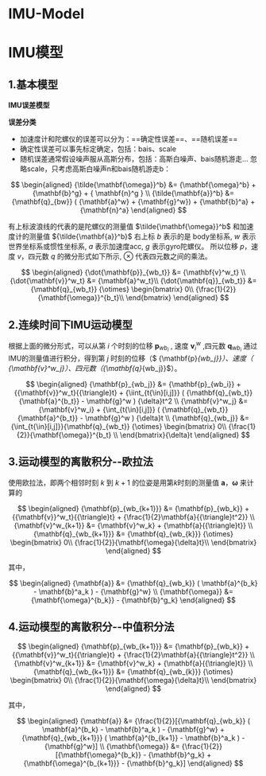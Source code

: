 # IMU-Model

# IMU模型

## 1.基本模型

**IMU误差模型**

**误差分类**
- 加速度计和陀螺仪的误差可以分为：==确定性误差==、==随机误差==
- 确定性误差可以事先标定确定，包括：bais、scale
- 随机误差通常假设噪声服从高斯分布，包括：高斯白噪声、bais随机游走...
忽略scale，只考虑高斯白噪声n和bais随机游走b：

$$
\begin{aligned}
    {\tilde{\mathbf{\omega}}^b} &= {\mathbf{\omega}^b} + {\mathbf{b}^g} + { \mathbf{n}^g } \\
    {\tilde{\mathbf{a}}^b} &= {\mathbf{q}_{bw}} ( {\mathbf{a}^w} + {\mathbf{g}^w}) + {\mathbf{b}^a} + {\mathbf{n}^a}
\end{aligned}
$$

有上标波浪线的代表的是陀螺仪的测量值 $\tilde{\mathbf{\omega}}^b$ 和加速度计的测量值 ${\tilde{\mathbf{a}}^b}$ 右上标 $b$ 表示的是 body坐标系, $w$ 表示世界坐标系或惯性坐标系, $a$ 表示加速度acc, $g$ 表示gyro陀螺仪。
所以位移 $p$，速度 $v$，四元数 $q$ 的微分形式如下所示, $\otimes$ 代表四元数之间的乘法。

$$
\begin{aligned}
    {\dot{\mathbf{p}}_{wb_t}} &= {\mathbf{v}^w_t} \\
    {\dot{\mathbf{v}}^w_t} &=  {\mathbf{a}^w_t}\\
    {\dot{\mathbf{q}}_{wb_t}} &= {\mathbf{q}_{wb_t}} {\otimes} \begin{bmatrix}
                                                    0\\
                                                    {\frac{1}{2}}{\mathbf{\omega}}^{b_t}\\
                                                    \end{bmatrix}
\end{aligned}
$$


## 2.连续时间下IMU运动模型
根据上面的微分形式，可以从第 $i$ 个时刻的位移 $\mathbf{p}_{wb_i}$ ,
速度  ${\mathbf{v}^w_i}$ ,四元数  ${\mathbf{q}_{wb_i}}$ 通过IMU的测量值进行积分，得到第 $j$ 时刻的位移（$ {\mathbf{p}_{wb_j}}$）、速度（$ {\mathbf{v}^w_j}$）、四元数（${\mathbf{q}_{wb_j}}$）。

$$
\begin{aligned}
    {\mathbf{p}_{wb_j}} &= {\mathbf{p}_{wb_i}} + {{\mathbf{v}}^w_t}{{\triangle}t} + {\iint_{t{\in}[i,j]}} ( {\mathbf{q}_{wb_t}} {\mathbf{a}^{b_t}} - \mathbf{g}^w ) {\delta}t^2  \\
    {\mathbf{v}^w_j} &= {\mathbf{v}^w_i} + {\int_{t{\in}[i,j]}} ( {\mathbf{q}_{wb_t}} {\mathbf{a}^{b_t}} - \mathbf{g}^w ) {\delta}t  \\
    {\mathbf{q}_{wb_j}} &= {\int_{t{\in}[i,j]}}{\mathbf{q}_{wb_t}} {\otimes} \begin{bmatrix}
                                                    0\\
                                                    {\frac{1}{2}}{\mathbf{\omega}}^{b_t}  \\
                                                    \end{bmatrix}{\delta}t
\end{aligned}
$$

## 3.运动模型的离散积分--欧拉法
使用欧拉法，即两个相邻时刻 $k$ 到 $k+1$ 的位姿是用第$k$时刻的测量值 $\mathbf{a}$，${\mathbf{\omega}}$ 来计算的

$$
\begin{aligned}
    {\mathbf{p}_{wb_{k+1}}} &= {\mathbf{p}_{wb_k}} + {{\mathbf{v}}^w_t}{{\triangle}t} +  {\frac{1}{2}\mathbf{a}{{\triangle}t^2}}  \\
    {\mathbf{v}^w_{k+1}} &= {\mathbf{v}^w_k} + {\mathbf{a}{{\triangle}t}}  \\
    {\mathbf{q}_{wb_{k+1}}} &= {\mathbf{q}_{wb_{k}}} {\otimes} \begin{bmatrix}
                                                    0\\
                                                    {\frac{1}{2}}{\mathbf{\omega}{\delta}t}\\
                                                    \end{bmatrix}
\end{aligned}
$$

其中，

$$
\begin{aligned}
    {\mathbf{a}} &= {\mathbf{q}_{wb_k}} ( \mathbf{a}^{b_k} - \mathbf{b}^a_k ) - {\mathbf{g}^w}  \\
    {\mathbf{\omega}} &= {\mathbf{\omega}^{b_k}} - {\mathbf{b}^g_k}
\end{aligned}
$$

## 4.运动模型的离散积分--中值积分法

$$
\begin{aligned}
    {\mathbf{p}_{wb_{k+1}}} &= {\mathbf{p}_{wb_k}} + {{\mathbf{v}}^w_t}{{\triangle}t} +  {\frac{1}{2}\mathbf{a}{{\triangle}t^2}}  \\
    {\mathbf{v}^w_{k+1}} &= {\mathbf{v}^w_k} + {\mathbf{a}{{\triangle}t}}  \\
    {\mathbf{q}_{wb_{k+1}}} &= {\mathbf{q}_{wb_{k}}} {\otimes} \begin{bmatrix}
                                                    0\\
                                                    {\frac{1}{2}}{\mathbf{\omega}{\delta}t}\\
                                                    \end{bmatrix}
\end{aligned}
$$

其中，

$$
\begin{aligned}
    {\mathbf{a}} &= {\frac{1}{2}}[{\mathbf{q}_{wb_k}} ( \mathbf{a}^{b_k} - \mathbf{b}^a_k ) - {\mathbf{g}^w} + {\mathbf{q}_{wb_{k+1}}} ( \mathbf{a}^{b_{k+1}} - \mathbf{b}^a_k ) - {\mathbf{g}^w}]  \\
    {\mathbf{\omega}} &= {\frac{1}{2}}[{\mathbf{\omega}^{b_k}} - {\mathbf{b}^g_k} + {\mathbf{\omega}^{b_{k+1}}} - {\mathbf{b}^g_k}]
\end{aligned}
$$

